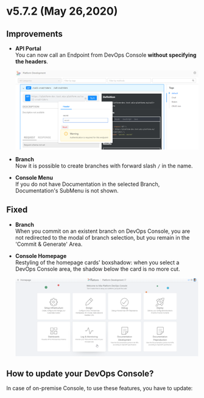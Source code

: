 # v5.7.2 (May 26,2020)

## Improvements
 
* **API Portal**      
    You can now call an Endpoint from DevOps Console **without specifying the headers**.

    ![API-portal-header](img/API-portal-header.png)

* **Branch**     
    Now it is possible to create branches with forward slash `/` in the name.

* **Console Menu**        
    If you do not have Documentation in the selected Branch, Documentation's SubMenu is not shown.



## Fixed

* **Branch**      
    When you commit on an existent branch on DevOps Console, you are not redirected to the modal of branch selection, but you remain in the 'Commit & Generate' Area.

* **Console Homepage**     
    Restyling of the homepage cards' boxshadow: when you select a DevOps Console area, the shadow below the card is no more cut.

    ![card-shadow](img/card-shadow.png)

## How to update your DevOps Console?

In case of on-premise Console, to use these features, you have to update: